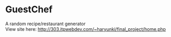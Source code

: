 # GuestChef
A random recipe/restaurant generator
<br/>
View site here: http://303.itpwebdev.com/~haryunki/final_project/home.php
